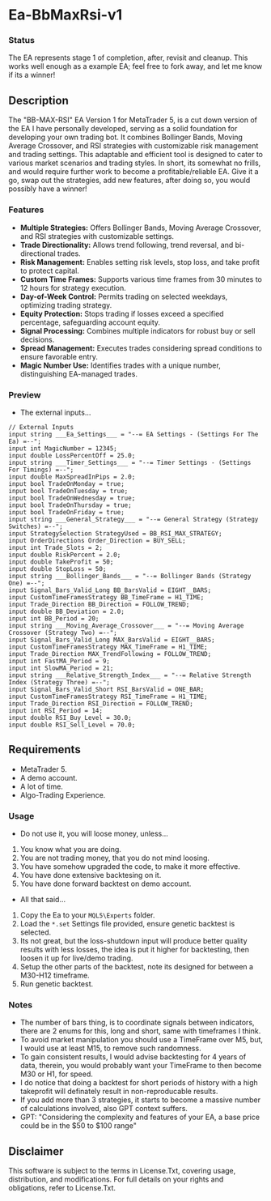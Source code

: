 # Ea-BbMaxRsi-v1

### Status
The EA represents stage 1 of completion, after, revisit and cleanup. This works well enough as a example EA; feel free to fork away, and let me know if its a winner!

## Description
The "BB-MAX-RSI" EA Version 1 for MetaTrader 5, is a cut down version of the EA I have personally developed, serving as a solid foundation for developing your own trading bot. It combines Bollinger Bands, Moving Average Crossover, and RSI strategies with customizable risk management and trading settings. This adaptable and efficient tool is designed to cater to various market scenarios and trading styles. In short, its somewhat no frills, and would require further work to become a profitable/reliable EA. Give it a go, swap out the strategies, add new features, after doing so, you would possibly have a winner! 

### Features
- **Multiple Strategies:** Offers Bollinger Bands, Moving Average Crossover, and RSI strategies with customizable settings.
- **Trade Directionality:** Allows trend following, trend reversal, and bi-directional trades.
- **Risk Management:** Enables setting risk levels, stop loss, and take profit to protect capital.
- **Custom Time Frames:** Supports various time frames from 30 minutes to 12 hours for strategy execution.
- **Day-of-Week Control:** Permits trading on selected weekdays, optimizing trading strategy.
- **Equity Protection:** Stops trading if losses exceed a specified percentage, safeguarding account equity.
- **Signal Processing:** Combines multiple indicators for robust buy or sell decisions.
- **Spread Management:** Executes trades considering spread conditions to ensure favorable entry.
- **Magic Number Use:** Identifies trades with a unique number, distinguishing EA-managed trades.

### Preview
- The external inputs...
```
// External Inputs
input string ___Ea_Settings___ = "--= EA Settings - (Settings For The Ea) =--";
input int MagicNumber = 12345; 
input double LossPercentOff = 25.0;
input string ___Timer_Settings___ = "--= Timer Settings - (Settings For Timings) =--";
input double MaxSpreadInPips = 2.0;
input bool TradeOnMonday = true;
input bool TradeOnTuesday = true;
input bool TradeOnWednesday = true;
input bool TradeOnThursday = true;
input bool TradeOnFriday = true;
input string ___General_Strategy___ = "--= General Strategy (Strategy Switches) =--";
input StrategySelection StrategyUsed = BB_RSI_MAX_STRATEGY;
input OrderDirections Order_Direction = BUY_SELL;
input int Trade_Slots = 2;
input double RiskPercent = 2.0;
input double TakeProfit = 50;
input double StopLoss = 50;
input string ___Bollinger_Bands___ = "--= Bollinger Bands (Strategy One) =--";
input Signal_Bars_Valid_Long BB_BarsValid = EIGHT__BARS;
input CustomTimeFramesStrategy BB_TimeFrame = H1_TIME;
input Trade_Direction BB_Direction = FOLLOW_TREND;
input double BB_Deviation = 2.0;
input int BB_Period = 20;
input string ___Moving_Average_Crossover___ = "--= Moving Average Crossover (Strategy Two) =--";
input Signal_Bars_Valid_Long MAX_BarsValid = EIGHT__BARS;
input CustomTimeFramesStrategy MAX_TimeFrame = H1_TIME;
input Trade_Direction MAX_TrendFollowing = FOLLOW_TREND; 
input int FastMA_Period = 9;
input int SlowMA_Period = 21;
input string ___Relative_Strength_Index___ = "--= Relative Strength Index (Strategy Three) =--";
input Signal_Bars_Valid_Short RSI_BarsValid = ONE_BAR;
input CustomTimeFramesStrategy RSI_TimeFrame = H1_TIME;
input Trade_Direction RSI_Direction = FOLLOW_TREND;
input int RSI_Period = 14;
input double RSI_Buy_Level = 30.0;
input double RSI_Sell_Level = 70.0;
```

## Requirements
- MetaTrader 5.
- A demo account.
- A lot of time.
- Algo-Trading Experience.

### Usage
- Do not use it, you will loose money, unless...
1. You know what you are doing.
2. You are not trading money, that you do not mind loosing.
3. You have somehow upgraded the code, to make it more effective.
4. You have done extensive backtesing on it.
5. You have done forward backtest on demo account.
- All that said...
1. Copy the Ea to your `MQL5\Experts` folder.
2. Load the `*.set` Settings file provided, ensure genetic backtest is selected.
3. Its not great, but the loss-shutdown input will produce better quality results with less losses, the idea is put it higher for backtesting, then loosen it up for live/demo trading.
4. Setup the other parts of the backtest, note its designed for between a M30-H12 timeframe.
5. Run genetic backtest. 

### Notes
- The number of bars thing, is to coordinate signals between indicators, there are 2 enums for this, long and short, same with timeframes I think.
- To avoid market manipulation you should use a TimeFrame over M5, but, I would use at least M15, to remove such randomness.
- To gain consistent results, I would advise backtesting for 4 years of data, therein, you would probably want your TimeFrame to then become M30 or H1, for speed.
- I do notice that doing a backtest for short periods of history with a high takeprofit will definately result in non-reproducable results.
- If you add more than 3 strategies, it starts to become a massive number of calculations involved, also GPT context suffers.
- GPT: "Considering the complexity and features of your EA, a base price could be in the $50 to $100 range"

## Disclaimer
This software is subject to the terms in License.Txt, covering usage, distribution, and modifications. For full details on your rights and obligations, refer to License.Txt.
